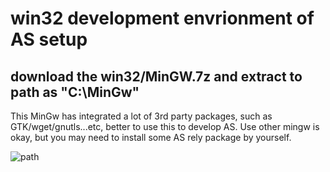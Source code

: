 
# win32 development envrionment of AS setup

## download the win32/MinGW.7z and extract to path as "C:\MinGw"

This MinGw has integrated a lot of 3rd party packages, such as GTK/wget/gnutls...etc, better to use this to develop AS. Use other mingw is okay, but you may need to install some AS rely package by yourself.

![path](https://github.com/parai/asenv/win32/mingw_path.jpg)

